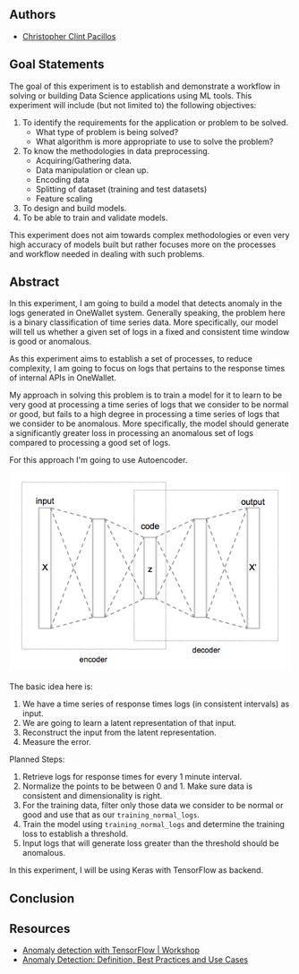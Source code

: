 ## Authors
* [Christopher Clint Pacillos](https://app.identifi.com/profile/0095e202d60a44b88bc75ca97c266e2e)

## Goal Statements

The goal of this experiment is to establish and demonstrate a workflow in solving or building Data Science applications using ML tools.
This experiment will include (but not limited to) the following objectives:

1. To identify the requirements for the application or problem to be solved.
    - What type of problem is being solved?
    - What algorithm is more appropriate to use to solve the problem?
2. To know the methodologies in data preprocessing.
    - Acquiring/Gathering data.
    - Data manipulation or clean up.
    - Encoding data
    - Splitting of dataset (training and test datasets)
    - Feature scaling
3. To design and build models.
4. To be able to train and validate models.

This experiment does not aim towards complex methodologies or even very high accuracy of models built but rather focuses more on the processes and workflow needed in dealing with such problems.

## Abstract

In this experiment, I am going to build a model that detects anomaly in the logs generated in OneWallet system. Generally speaking, the problem here is a binary classification of time series data. More specifically, our model will tell us whether a given set of logs in a fixed and consistent time window is good or anomalous.

As this experiment aims to establish a set of processes, to reduce complexity, I am going to focus on logs that pertains to the response times of internal APIs in OneWallet.

My approach in solving this problem is to train a model for it to learn to be very good at processing a time series of logs that we consider to be normal or good, but fails to a high degree in processing a time series of logs that we consider to be anomalous. More specifically, the model should generate a significantly greater loss in processing an anomalous set of logs compared to processing a good set of logs.

For this approach I'm going to use Autoencoder.

![Autoencoder](./docs/autoencoder.png "Autoencoder")

The basic idea here is:
  1. We have a time series of response times logs (in consistent intervals) as input.
  2. We are going to learn a latent representation of that input.
  3. Reconstruct the input from the latent representation.
  4. Measure the error.

Planned Steps:
  1. Retrieve logs for response times for every 1 minute interval.
  2. Normalize the points to be between 0 and 1. Make sure data is consistent and dimensionality is right.
  2. For the training data, filter only those data we consider to be normal or good and use that as our `training_normal_logs`.
  3. Train the model using `training_normal_logs` and determine the training loss to establish a threshold.
  4. Input logs that will generate loss greater than the threshold should be anomalous.

In this experiment, I will be using Keras with TensorFlow as backend.

## Conclusion

## Resources
- [Anomaly detection with TensorFlow | Workshop](https://www.youtube.com/watch?v=2K3ScZp1dXQ)
- [Anomaly Detection: Definition, Best Practices and Use Cases](https://datrics.ai/anomaly-detection-best-practices)
